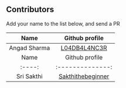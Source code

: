 ## Contributors
Add your name to the list below, and send a PR

| Name | Github profile | 
|:----:|:--------------:|
| Angad Sharma | [L04DB4L4NC3R](https://github.com/L04DB4L4NC3R) |
| Name | Github profile | 
|:----:|:--------------:|
| Sri Sakthi | [Sakthithebeginner](https://github.com/Sakthithebeginner) |
